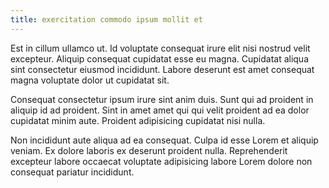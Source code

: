 ```yaml
---
title: exercitation commodo ipsum mollit et
---
```


Est in cillum ullamco ut. Id voluptate consequat irure elit nisi nostrud velit excepteur. Aliquip consequat cupidatat esse eu magna. Cupidatat aliqua sint consectetur eiusmod incididunt. Labore deserunt est amet consequat magna voluptate dolor ut cupidatat sit.

Consequat consectetur ipsum irure sint anim duis. Sunt qui ad proident in aliquip id ad proident. Sint in amet amet qui qui velit proident ad ea dolor cupidatat minim aute. Proident adipisicing cupidatat nisi nulla.

Non incididunt aute aliqua ad ea consequat. Culpa id esse Lorem et aliquip veniam. Ex dolore laboris ex deserunt proident nulla. Reprehenderit excepteur labore occaecat voluptate adipisicing labore Lorem dolore non consequat pariatur incididunt.